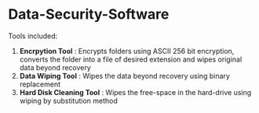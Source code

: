 # Data-Security-Software
Tools included:
1. **Encrpytion Tool** : Encrypts folders using ASCII 256 bit encryption, converts the folder into a file of desired extension and wipes original data beyond recovery  
2. **Data Wiping Tool** : Wipes the data beyond recovery using binary replacement  
3. **Hard Disk Cleaning Tool** : Wipes the free-space in the hard-drive using wiping by substitution method  
